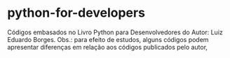 # python-for-developers
Códigos embasados no Livro Python para Desenvolvedores do Autor: Luiz Eduardo Borges. Obs.: para efeito de estudos, alguns códigos podem apresentar diferenças em relação aos códigos publicados pelo autor, 
